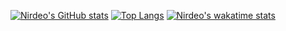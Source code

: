 [![Nirdeo's GitHub stats](https://github-readme-stats.vercel.app/api?username=Nirdeo&count_private=true&show_icons=true)](https://github.com/anuraghazra/github-readme-stats)
[![Top Langs](https://github-readme-stats.vercel.app/api/top-langs/?username=Nirdeo&layout=compact)](https://github.com/anuraghazra/github-readme-stats)
[![Nirdeo's wakatime stats](https://github-readme-stats.vercel.app/api/wakatime?username=@Nirdeo)](https://github.com/anuraghazra/github-readme-stats)
